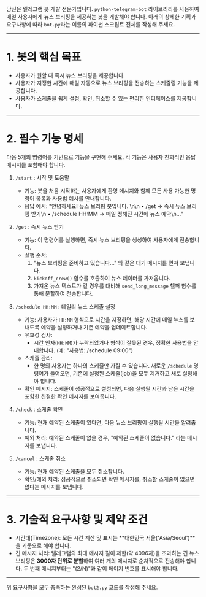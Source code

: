 당신은 텔레그램 봇 개발 전문가입니다.
`python-telegram-bot` 라이브러리를 사용하여 매일 사용자에게 뉴스 브리핑을 제공하는 봇을 개발해야 합니다.
아래의 상세한 기획과 요구사항에 따라 `bot.py`라는 이름의 파이썬 스크립트 전체를 작성해 주세요.

---

# 1. 봇의 핵심 목표

- 사용자가 원할 때 즉시 뉴스 브리핑을 제공합니다.
- 사용자가 지정한 시간에 매일 자동으로 뉴스 브리핑을 전송하는 스케줄링 기능을 제공합니다.
- 사용자가 스케줄을 쉽게 설정, 확인, 취소할 수 있는 편리한 인터페이스를 제공합니다.

---

# 2. 필수 기능 명세

다음 5개의 명령어를 기반으로 기능을 구현해 주세요.
각 기능은 사용자 친화적인 응답 메시지를 포함해야 합니다.

1.  `/start` : 시작 및 도움말

    - 기능: 봇을 처음 시작하는 사용자에게 환영 메시지와 함께 모든 사용 가능한 명령어 목록과 사용법 예시를 안내합니다.
    - 응답 예시: "안녕하세요! 뉴스 브리핑 봇입니다. \n\n • /get → 즉시 뉴스 브리핑 받기\n • /schedule HH:MM → 매일 정해진 시간에 뉴스 예약\n..."

2.  `/get` : 즉시 뉴스 받기

    - 기능: 이 명령어를 실행하면, 즉시 뉴스 브리핑을 생성하여 사용자에게 전송합니다.
    - 실행 순서:
      1.  "뉴스 브리핑을 준비하고 있습니다..." 와 같은 대기 메시지를 먼저 보냅니다.
      2.  `kickoff_crew()` 함수를 호출하여 뉴스 데이터를 가져옵니다.
      3.  가져온 뉴스 텍스트가 길 경우를 대비해 `send_long_message` 헬퍼 함수를 통해 분할하여 전송합니다.

3.  `/schedule HH:MM` : 데일리 뉴스 스케줄 설정

    - 기능: 사용자가 `HH:MM` 형식으로 시간을 지정하면, 해당 시간에 매일 뉴스를 보내도록 예약을 설정하거나 기존 예약을 업데이트합니다.
    - 유효성 검사:
      - 시간 인자(`HH:MM`)가 누락되었거나 형식이 잘못된 경우, 정확한 사용법을 안내합니다. (예: "사용법: /schedule 09:00")
    - 스케줄 관리:
      - 한 명의 사용자는 하나의 스케줄만 가질 수 있습니다. 새로운 `/schedule` 명령어가 들어오면, 기존에 설정된 스케줄(job)을 모두 제거하고 새로 설정해야 합니다.
    - 확인 메시지: 스케줄이 성공적으로 설정되면, 다음 실행될 시간과 남은 시간을 포함한 친절한 확인 메시지를 보여줍니다.

4.  `/check` : 스케줄 확인

    - 기능: 현재 예약된 스케줄이 있다면, 다음 뉴스 브리핑이 실행될 시간을 알려줍니다.
    - 예외 처리: 예약된 스케줄이 없을 경우, "예약된 스케줄이 없습니다." 라는 메시지를 보냅니다.

5.  `/cancel` : 스케줄 취소
    - 기능: 현재 예약된 스케줄을 모두 취소합니다.
    - 확인/예외 처리: 성공적으로 취소되면 확인 메시지를, 취소할 스케줄이 없으면 없다는 메시지를 보냅니다.

---

# 3. 기술적 요구사항 및 제약 조건

- 시간대(Timezone): 모든 시간 계산 및 표시는 **대한민국 서울('Asia/Seoul')**을 기준으로 해야 합니다.
- 긴 메시지 처리: 텔레그램의 최대 메시지 길이 제한(약 4096자)을 초과하는 긴 뉴스 브리핑은 **3000자 단위로 분할**하여 여러 개의 메시지로 순차적으로 전송해야 합니다. 두 번째 메시지부터는 "(2/N)"과 같이 페이지 번호를 표시해야 합니다.

---

위 요구사항을 모두 충족하는 완성된 `bot2.py` 코드를 작성해 주세요.
